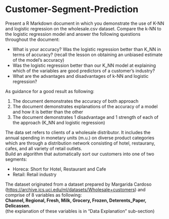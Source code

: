 # Customer-Segment-Prediction

Present a R Markdown document in which you demonstrate the use of K-NN and logistic regression on the wholesale.csv dataset.
Compare the k-NN to the logistic regression model and answer the following questions throughout the document:<br />
- What is your accuracy? Was the logistic regression better than K_NN in terms of accuracy? (recall the lesson on obtaining an unbiased estimate of the model’s accuracy)<br />
- Was the logistic regression better than our K_NN model at explaining which of the variables are good predictors of a customer’s industry?<br />
- What are the advantages and disadvantages of k-NN and logistic regression?<br />

As guidance for a good result as following:
1.	The document demonstrates the accuracy of both approach <br />
2.	The document demonstrates explanations of the accuracy of a model and how it is better than the other<br />
3.	The document demonstrates 1 disadvantage and 1 strength of each of the approach (K_NN and logistic regression)<br />

The data set refers to clients of a wholesale distributor. It includes the annual spending in monetary units (m.u.) on diverse product categories which are through a distribution network consisting of hotel, restaurany, cafes, and all variety of retail outlets. <br />
Build an algorithm that automatically sort our customers into one of two segments:
- Horeca: Short for Hotel, Restaurant and Cafe  <br />
- Retail: Retail industry  <br />

The dataset originated from a dataset prepared by Margarida Cardoso (https://archive.ics.uci.edu/ml/datasets/Wholesale+customers) and comprise of 8 variables as following:<br />
**Channel, Regional, Fresh, Milk, Grocery, Frozen, Deterents_Paper, Delicassen**.<br />
 (the explanation of these variables is in “Data Explanation” sub-section)
